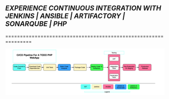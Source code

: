 ## *EXPERIENCE CONTINUOUS INTEGRATION WITH JENKINS | ANSIBLE | ARTIFACTORY | SONARQUBE | PHP*
===============================================================


![CI/CD Architecture](./Images/ci-cd%20architecture.PNG)


